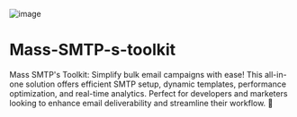 ![image](https://github.com/user-attachments/assets/0945f190-9717-4f8b-b0da-d4a8ea2e5e82)



# Mass-SMTP-s-toolkit
Mass SMTP's Toolkit: Simplify bulk email campaigns with ease! This all-in-one solution offers efficient SMTP setup, dynamic templates, performance optimization, and real-time analytics. Perfect for developers and marketers looking to enhance email deliverability and streamline their workflow. 🚀

